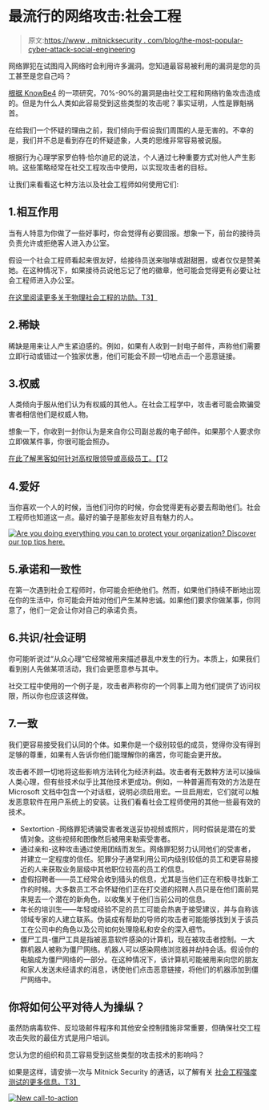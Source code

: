 # 最流行的网络攻击:社会工程

> 原文:[https://www . mitnicksecurity . com/blog/the-most-popular-cyber-attack-social-engineering](https://www.mitnicksecurity.com/blog/the-most-popular-cyber-attack-social-engineering)

网络罪犯在试图闯入网络时会利用许多漏洞。您知道最容易被利用的漏洞是您的员工甚至是您自己吗？

[根据 KnowBe4](https://blog.knowbe4.com/70-to-90-of-all-malicious-breaches-are-due-to-social-engineering-and-phishing-attacks) 的一项研究，70%-90%的漏洞是由社交工程和网络钓鱼攻击造成的。但是为什么人类如此容易受到这些类型的攻击呢？事实证明，人性是罪魁祸首。

在给我们一个怀疑的理由之前，我们倾向于假设我们周围的人是无害的。不幸的是，我们并不总是看到存在的怀疑迹象，人类的思维非常容易被说服。

根据行为心理学家罗伯特·恰尔迪尼的说法，个人通过七种重要方式对他人产生影响。这些策略经常在社交工程攻击中使用，以实现攻击者的目标。

让我们来看看这七种方法以及社会工程师如何使用它们:

## 1.相互作用

当有人特意为你做了一些好事时，你会觉得有必要回报。想象一下，前台的接待员负责允许或拒绝客人进入办公室。

假设一个社会工程师看起来很友好，给接待员送来咖啡或甜甜圈，或者仅仅是赞美她。在这种情况下，如果接待员说他忘记了他的徽章，他可能会觉得更有必要让社会工程师进入办公室。

[在这里阅读更多关于物理社会工程的功勋。T3】](https://www.mitnicksecurity.com/blog/ways-hackers-use-social-engineering-to-trick-your-employees)

## 2.稀缺

稀缺是用来让人产生紧迫感的。例如，如果有人收到一封电子邮件，声称他们需要立即行动或错过一个独家优惠，他们可能会不顾一切地点击一个恶意链接。

## 3.权威

人类倾向于服从他们认为有权威的其他人。在社会工程学中，攻击者可能会欺骗受害者相信他们是权威人物。

想象一下，你收到一封你认为是来自你公司副总裁的电子邮件。如果那个人要求你立即做某件事，你很可能会照办。

[在此了解黑客如何针对高权限领导或高级员工。【T2](https://www.mitnicksecurity.com/blog/top-hacking-techniques-all-cisos-should-educate-remote-users-about)

## 4.爱好

当你喜欢一个人的时候，当他们问你的时候，你会觉得更有必要去帮助他们。社会工程师也知道这一点。最好的骗子是那些友好且有魅力的人。

[![Are you doing everything you can to protect your organization? Discover our top  tips here.](../Images/21739e3e71a2c8467ca7cbb801d848b2.png)](https://cta-redirect.hubspot.com/cta/redirect/3875471/17d39c58-6f51-4d64-9cfc-57ee31efb530) 

## 5.承诺和一致性

在第一次遇到社会工程师时，你可能会拒绝他们。然而，如果他们持续不断地出现在你的生活中，你可能会开始对他们产生某种忠诚。如果他们要求你做某事，你同意了，他们一定会让你对自己的承诺负责。

## 6.共识/社会证明

你可能听说过“从众心理”它经常被用来描述暴乱中发生的行为。本质上，如果我们看到别人先做某项活动，我们会更愿意参与其中。

社交工程中使用的一个例子是，攻击者声称你的一个同事上周为他们提供了访问权限，所以你也应该这样做。

## 7.一致

我们更容易接受我们认同的个体。如果你是一个级别较低的成员，觉得你没有得到足够的尊重，如果有人告诉你他们能理解你的痛苦，你可能会更开放。

攻击者不顾一切地将这些影响方法转化为经济利益。攻击者有无数种方法可以操纵人类心理，但有些技术似乎比其他技术更成功。例如，一种普遍而有效的方法是在 Microsoft 文档中包含一个对话框，说明必须启用宏。一旦启用宏，它们就可以触发恶意软件在用户系统上的安装。让我们看看社会工程师使用的其他一些最有效的技术。

*   Sextortion -网络罪犯诱骗受害者发送妥协视频或照片，同时假装是潜在的爱情对象。这些视频和图像然后被用来勒索受害者。
*   通过亲和-这种攻击通过使用团结而发生。网络罪犯努力认同他们的受害者，并建立一定程度的信任。犯罪分子通常利用公司内级别较低的员工和更容易接近的人来获取业务层级中其他职位较高的员工的信息。
*   虚假招聘者——员工经常会收到猎头的信息，尤其是当他们正在积极寻找新工作的时候。大多数员工不会怀疑他们正在打交道的招聘人员只是在他们面前晃来晃去一个潜在的新角色，以收集关于他们当前公司的信息。
*   年长的培训生——年轻或经验不足的员工可能会热衷于接受建议，并与自称该领域专家的人建立联系。伪装成有帮助的导师的攻击者可能能够找到关于该员工在公司中的角色以及公司如何处理隐私和安全的深入细节。
*   僵尸工具-僵尸工具是指被恶意软件感染的计算机，现在被攻击者控制。一大群机器人被称为僵尸网络。机器人可以感染网络浏览器并劫持会话。假设你的电脑成为僵尸网络的一部分。在这种情况下，该计算机可能被用来向您的朋友和家人发送未经请求的消息，诱使他们点击恶意链接，将他们的机器添加到僵尸网络中。

## 你将如何公平对待人为操纵？

虽然防病毒软件、反垃圾邮件程序和其他安全控制措施非常重要，但确保社交工程攻击失败的最佳方式是用户培训。

您认为您的组织和员工容易受到这些类型的攻击技术的影响吗？

如果是这样，请安排一次与 Mitnick Security 的通话，以了解有关 [社会工程强度测试的更多信息。T3】](https://www.mitnicksecurity.com/social-engineering-strength-testing)

[![New call-to-action](../Images/95ee2efaa0b0e1050f47338da41f7869.png)](https://cta-redirect.hubspot.com/cta/redirect/3875471/7f9b1de1-cf7c-4700-8892-cdf9402b32cf)